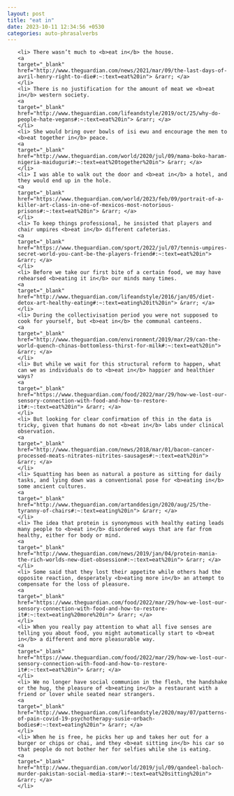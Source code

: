 ```yaml
---
layout: post
title: "eat in"
date: 2023-10-11 12:34:56 +0530
categories: auto-phrasalverbs
---
```

<ol>

    <li> There wasn’t much to <b>eat in</b> the house.
    <a 
    target="_blank" 
    href="http://www.theguardian.com/news/2021/mar/09/the-last-days-of-avril-henry-right-to-die#:~:text=eat%20in"> &rarr; </a>
    </li>
    <li> There is no justification for the amount of meat we <b>eat in</b> western society.
    <a 
    target="_blank" 
    href="http://www.theguardian.com/lifeandstyle/2019/oct/25/why-do-people-hate-vegans#:~:text=eat%20in"> &rarr; </a>
    </li>
    <li> She would bring over bowls of isi ewu and encourage the men to <b>eat together in</b> peace.
    <a 
    target="_blank" 
    href="http://www.theguardian.com/world/2020/jul/09/mama-boko-haram-nigeria-maiduguri#:~:text=eat%20together%20in"> &rarr; </a>
    </li>
    <li> I was able to walk out the door and <b>eat in</b> a hotel, and they would end up in the hole.
    <a 
    target="_blank" 
    href="https://www.theguardian.com/world/2023/feb/09/portrait-of-a-killer-art-class-in-one-of-mexicos-most-notorious-prisons#:~:text=eat%20in"> &rarr; </a>
    </li>
    <li> To keep things professional, he insisted that players and chair umpires <b>eat in</b> different cafeterias.
    <a 
    target="_blank" 
    href="https://www.theguardian.com/sport/2022/jul/07/tennis-umpires-secret-world-you-cant-be-the-players-friend#:~:text=eat%20in"> &rarr; </a>
    </li>
    <li> Before we take our first bite of a certain food, we may have rehearsed <b>eating it in</b> our minds many times.
    <a 
    target="_blank" 
    href="http://www.theguardian.com/lifeandstyle/2016/jan/05/diet-detox-art-healthy-eating#:~:text=eating%20it%20in"> &rarr; </a>
    </li>
    <li> During the collectivisation period you were not supposed to cook for yourself, but <b>eat in</b> the communal canteens.
    <a 
    target="_blank" 
    href="http://www.theguardian.com/environment/2019/mar/29/can-the-world-quench-chinas-bottomless-thirst-for-milk#:~:text=eat%20in"> &rarr; </a>
    </li>
    <li> But while we wait for this structural reform to happen, what can we as individuals do to <b>eat in</b> happier and healthier ways?
    <a 
    target="_blank" 
    href="https://www.theguardian.com/food/2022/mar/29/how-we-lost-our-sensory-connection-with-food-and-how-to-restore-it#:~:text=eat%20in"> &rarr; </a>
    </li>
    <li> But looking for clear confirmation of this in the data is tricky, given that humans do not <b>eat in</b> labs under clinical observation.
    <a 
    target="_blank" 
    href="http://www.theguardian.com/news/2018/mar/01/bacon-cancer-processed-meats-nitrates-nitrites-sausages#:~:text=eat%20in"> &rarr; </a>
    </li>
    <li> Squatting has been as natural a posture as sitting for daily tasks, and lying down was a conventional pose for <b>eating in</b> some ancient cultures.
    <a 
    target="_blank" 
    href="http://www.theguardian.com/artanddesign/2020/aug/25/the-tyranny-of-chairs#:~:text=eating%20in"> &rarr; </a>
    </li>
    <li> The idea that protein is synonymous with healthy eating leads many people to <b>eat in</b> disordered ways that are far from healthy, either for body or mind.
    <a 
    target="_blank" 
    href="http://www.theguardian.com/news/2019/jan/04/protein-mania-the-rich-worlds-new-diet-obsession#:~:text=eat%20in"> &rarr; </a>
    </li>
    <li> Some said that they lost their appetite while others had the opposite reaction, desperately <b>eating more in</b> an attempt to compensate for the loss of pleasure.
    <a 
    target="_blank" 
    href="https://www.theguardian.com/food/2022/mar/29/how-we-lost-our-sensory-connection-with-food-and-how-to-restore-it#:~:text=eating%20more%20in"> &rarr; </a>
    </li>
    <li> When you really pay attention to what all five senses are telling you about food, you might automatically start to <b>eat in</b> a different and more pleasurable way.
    <a 
    target="_blank" 
    href="https://www.theguardian.com/food/2022/mar/29/how-we-lost-our-sensory-connection-with-food-and-how-to-restore-it#:~:text=eat%20in"> &rarr; </a>
    </li>
    <li> We no longer have social communion in the flesh, the handshake or the hug, the pleasure of <b>eating in</b> a restaurant with a friend or lover while seated near strangers.
    <a 
    target="_blank" 
    href="http://www.theguardian.com/lifeandstyle/2020/may/07/patterns-of-pain-covid-19-psychotherapy-susie-orbach-bodies#:~:text=eating%20in"> &rarr; </a>
    </li>
    <li> When he is free, he picks her up and takes her out for a burger or chips or chai, and they <b>eat sitting in</b> his car so that people do not bother her for selfies while she is eating.
    <a 
    target="_blank" 
    href="http://www.theguardian.com/world/2019/jul/09/qandeel-baloch-murder-pakistan-social-media-star#:~:text=eat%20sitting%20in"> &rarr; </a>
    </li>